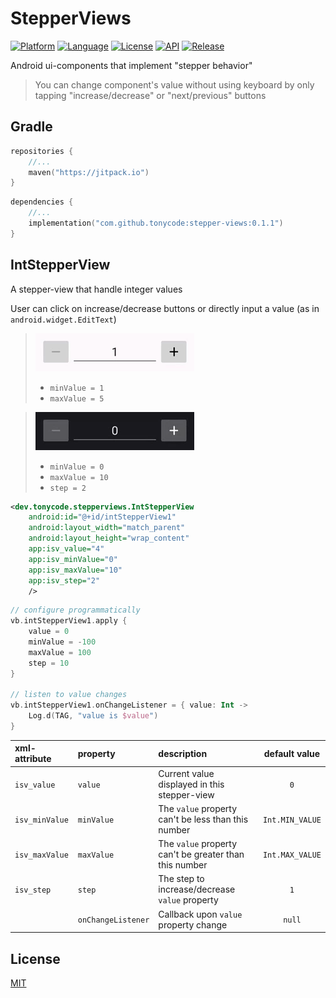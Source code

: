 StepperViews
============

[![Platform](http://img.shields.io/badge/platform-android-brightgreen.svg?style=flat)](https://developer.android.com)
[![Language](http://img.shields.io/badge/language-kotlin-blue.svg?style=flat)](https://kotlinlang.org)
[![License](https://img.shields.io/badge/License-MIT-blue.svg)](LICENSE)
[![API](https://img.shields.io/badge/API-16%2B-blue.svg?style=flat)](https://apilevels.com)
[![Release](https://jitpack.io/v/tonycode/stepper-views.svg)](https://jitpack.io/#tonycode/stepper-views)

Android ui-components that implement "stepper behavior"

> You can change component's value without using keyboard
> by only tapping "increase/decrease" or "next/previous" buttons


## Gradle

```kotlin
repositories {
    //...
    maven("https://jitpack.io")
}
```

```kotlin
dependencies {
    //...
    implementation("com.github.tonycode:stepper-views:0.1.1")
}
```


## IntStepperView

A stepper-view that handle integer values

User can click on increase/decrease buttons or directly input a value (as in `android.widget.EditText`)

> ![demo-light](docs/demo-light_1-5.gif)
>  - `minValue = 1`
>  - `maxValue = 5`

> ![demo-dark](docs/demo-dark_0-10-s2.gif)
>  - `minValue = 0`
>  - `maxValue = 10`
>  - `step = 2`

```xml
<dev.tonycode.stepperviews.IntStepperView
    android:id="@+id/intStepperView1"
    android:layout_width="match_parent"
    android:layout_height="wrap_content"
    app:isv_value="4"
    app:isv_minValue="0"
    app:isv_maxValue="10"
    app:isv_step="2"
    />
```

```kotlin
// configure programmatically
vb.intStepperView1.apply {
    value = 0
    minValue = -100
    maxValue = 100
    step = 10
}

// listen to value changes
vb.intStepperView1.onChangeListener = { value: Int ->
    Log.d(TAG, "value is $value")
}
```

| xml-attribute  | property           | description                                            |  default value  |
|:---------------|:-------------------|:-------------------------------------------------------|:---------------:|
| `isv_value`    | `value`            | Current value displayed in this stepper-view           |       `0`       |
| `isv_minValue` | `minValue`         | The `value` property can't be less than this number    | `Int.MIN_VALUE` |
| `isv_maxValue` | `maxValue`         | The `value` property can't be greater than this number | `Int.MAX_VALUE` |
| `isv_step`     | `step`             | The step to increase/decrease `value` property         |       `1`       |
|                | `onChangeListener` | Callback upon `value` property change                  |     `null`      |


## License

[MIT](LICENSE)
